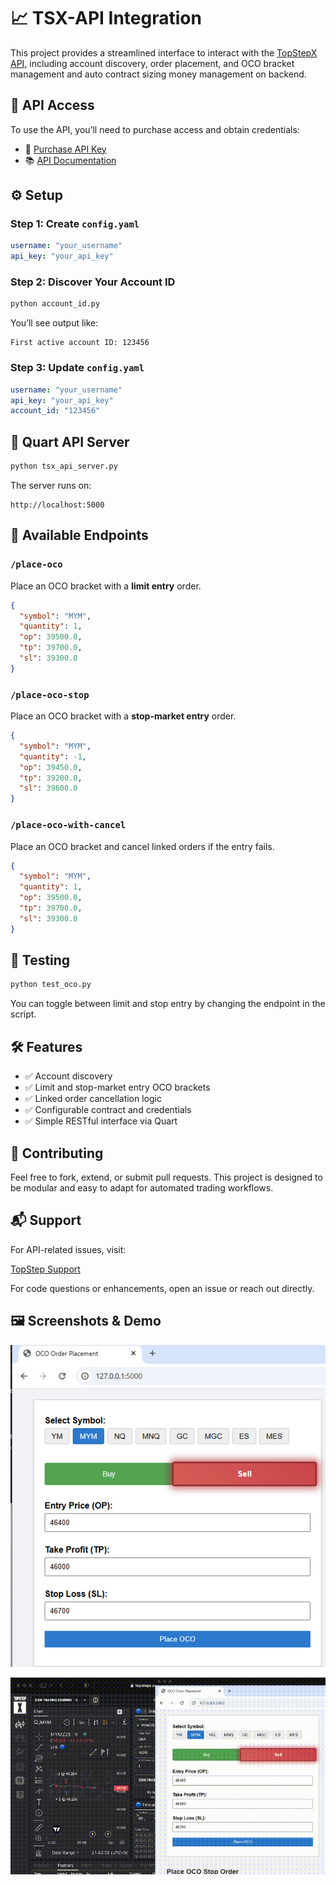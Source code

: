 # 📈 TSX-API Integration

This project provides a streamlined interface to interact with the [TopStepX API](https://gateway.docs.projectx.com/docs/getting-started/authenticate/authenticate-api-key), including account discovery, order placement, and OCO bracket management and auto contract sizing money management on backend.

## 🔐 API Access

To use the API, you’ll need to purchase access and obtain credentials:

- 🔑 [Purchase API Key](https://help.topstep.com/en/articles/11187768-topstepx-api-access)
- 📚 [API Documentation](https://gateway.docs.projectx.com/docs/getting-started/authenticate/authenticate-api-key)

## ⚙️ Setup

### Step 1: Create `config.yaml`

```yaml
username: "your_username"
api_key: "your_api_key"
```

### Step 2: Discover Your Account ID

```bash
python account_id.py
```

You’ll see output like:

```text
First active account ID: 123456
```

### Step 3: Update `config.yaml`

```yaml
username: "your_username"
api_key: "your_api_key"
account_id: "123456"
```

## 🚀 Quart API Server

```bash
python tsx_api_server.py
```

The server runs on:

```text
http://localhost:5000
```

## 🧠 Available Endpoints

### `/place-oco`
Place an OCO bracket with a **limit entry** order.

```json
{
  "symbol": "MYM",
  "quantity": 1,
  "op": 39500.0,
  "tp": 39700.0,
  "sl": 39300.0
}
```

### `/place-oco-stop`
Place an OCO bracket with a **stop-market entry** order.

```json
{
  "symbol": "MYM",
  "quantity": -1,
  "op": 39450.0,
  "tp": 39200.0,
  "sl": 39600.0
}
```

### `/place-oco-with-cancel`
Place an OCO bracket and cancel linked orders if the entry fails.

```json
{
  "symbol": "MYM",
  "quantity": 1,
  "op": 39500.0,
  "tp": 39700.0,
  "sl": 39300.0
}
```

## 🧪 Testing

```bash
python test_oco.py
```

You can toggle between limit and stop entry by changing the endpoint in the script.

## 🛠 Features

- ✅ Account discovery  
- ✅ Limit and stop-market entry OCO brackets  
- ✅ Linked order cancellation logic  
- ✅ Configurable contract and credentials  
- ✅ Simple RESTful interface via Quart  

## 🤝 Contributing

Feel free to fork, extend, or submit pull requests. This project is designed to be modular and easy to adapt for automated trading workflows.

## 📬 Support

For API-related issues, visit:  

[TopStep Support](https://help.topstep.com)  

For code questions or enhancements, open an issue or reach out directly.

## 🖼 Screenshots & Demo

![UI](doc/image.png)  

![Demo](doc/demo.gif)